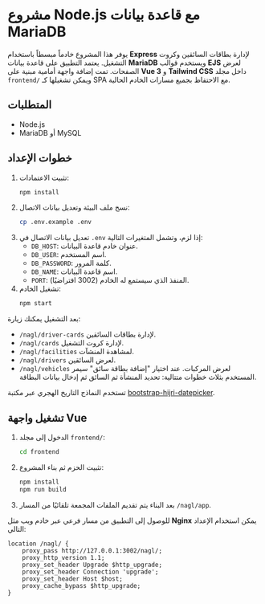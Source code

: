 # مشروع Node.js مع قاعدة بيانات MariaDB

يوفر هذا المشروع خادماً مبسطاً باستخدام **Express** لإدارة بطاقات السائقين وكروت التشغيل. يعتمد التطبيق على قاعدة بيانات **MariaDB** ويستخدم قوالب **EJS** لعرض الصفحات.
تمت إضافة واجهة أمامية مبنية على **Vue 3** و **Tailwind CSS** داخل مجلد `frontend/` ويمكن تشغيلها كـ SPA مع الاحتفاظ بجميع مسارات الخادم الحالية.

## المتطلبات

- Node.js
- MariaDB أو MySQL

## خطوات الإعداد

1. تثبيت الاعتمادات:
   ```bash
   npm install
   ```
2. نسخ ملف البيئة وتعديل بيانات الاتصال:
   ```bash
   cp .env.example .env
   ```
3. تعديل بيانات الاتصال في `.env` إذا لزم، وتشمل المتغيرات التالية:
   - `DB_HOST`: عنوان خادم قاعدة البيانات.
   - `DB_USER`: اسم المستخدم.
   - `DB_PASSWORD`: كلمة المرور.
   - `DB_NAME`: اسم قاعدة البيانات.
   - `PORT`: المنفذ الذي سيستمع له الخادم (3002 افتراضيًا).
5. تشغيل الخادم:
   ```bash
   npm start
   ```

بعد التشغيل يمكنك زيارة:
- `/nagl/driver-cards` لإدارة بطاقات السائقين.
- `/nagl/cards` لإدارة كروت التشغيل.
- `/nagl/facilities` لمشاهدة المنشآت.
- `/nagl/drivers` لعرض السائقين.
- `/nagl/vehicles` لعرض المركبات.
عند اختيار "إضافة بطاقة سائق" سيمر المستخدم بثلاث خطوات متتالية: تحديد المنشأة ثم السائق ثم إدخال بيانات البطاقة.

تستخدم النماذج التاريخ الهجري عبر مكتبة [bootstrap-hijri-datepicker](https://github.com/balbarak/bootstrap-hijri-datepicker.git).

## تشغيل واجهة Vue

1. الدخول إلى مجلد `frontend/`:
   ```bash
   cd frontend
   ```
2. تثبيت الحزم ثم بناء المشروع:
   ```bash
   npm install
   npm run build
   ```
3. بعد البناء يتم تقديم الملفات المجمعة تلقائيًا من المسار `/nagl/app`.

للوصول إلى التطبيق من مسار فرعي عبر خادم ويب مثل **Nginx** يمكن استخدام الإعداد التالي:

```nginx
location /nagl/ {
    proxy_pass http://127.0.0.1:3002/nagl/;
    proxy_http_version 1.1;
    proxy_set_header Upgrade $http_upgrade;
    proxy_set_header Connection 'upgrade';
    proxy_set_header Host $host;
    proxy_cache_bypass $http_upgrade;
}
```
